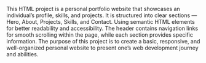 This HTML project is a personal portfolio website that showcases an individual’s profile, skills, and projects. It is structured into clear sections — Hero, About, Projects, Skills, and Contact. Using semantic HTML elements for better readability and accessibility. The header contains navigation links for smooth scrolling within the page, while each section provides specific information. The purpose of this project is to create a basic, responsive, and well-organized personal website to present one’s web development journey and abilities.
